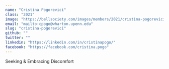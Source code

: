 ```yaml
---
name: "Cristina Pogorevici"
class: "2021"
image: "https://bellsociety.com/images/members/2021/cristina-pogorevici.jpg"
email: "mailto:cpogo@wharton.upenn.edu"
slug: "cristina-pogorevici"
github: ""
twitter: ""
linkedin: "https://linkedin.com/in/cristinapogo/"
facebook: "https://facebook.com/cristina.pogo"
---
```

Seeking & Embracing Discomfort